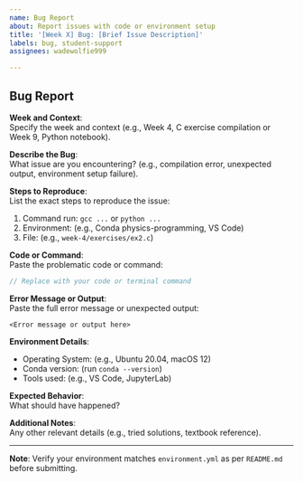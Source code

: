 ```yaml
---
name: Bug Report
about: Report issues with code or environment setup
title: '[Week X] Bug: [Brief Issue Description]'
labels: bug, student-support
assignees: wadewolfie999

---
```


## Bug Report

**Week and Context**:  
Specify the week and context (e.g., Week 4, C exercise compilation or Week 9, Python notebook).

**Describe the Bug**:  
What issue are you encountering? (e.g., compilation error, unexpected output, environment setup failure).

**Steps to Reproduce**:  
List the exact steps to reproduce the issue:  
1. Command run: `gcc ...` or `python ...`  
2. Environment: (e.g., Conda physics-programming, VS Code)  
3. File: (e.g., `week-4/exercises/ex2.c`)

**Code or Command**:  
Paste the problematic code or command:  
```c
// Replace with your code or terminal command
```

**Error Message or Output**:  
Paste the full error message or unexpected output:  
```
<Error message or output here>
```

**Environment Details**:  
- Operating System: (e.g., Ubuntu 20.04, macOS 12)  
- Conda version: (run `conda --version`)  
- Tools used: (e.g., VS Code, JupyterLab)  

**Expected Behavior**:  
What should have happened?

**Additional Notes**:  
Any other relevant details (e.g., tried solutions, textbook reference).

---
**Note**: Verify your environment matches `environment.yml` as per `README.md` before submitting.